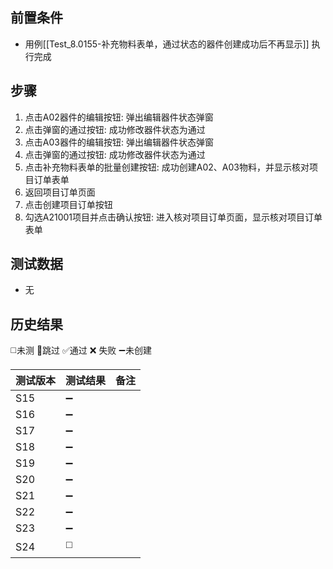 
## 前置条件

- 用例[[Test_8.0155-补充物料表单，通过状态的器件创建成功后不再显示]] 执行完成

## 步骤

1. 点击A02器件的编辑按钮: 弹出编辑器件状态弹窗
2. 点击弹窗的通过按钮: 成功修改器件状态为通过
3. 点击A03器件的编辑按钮: 弹出编辑器件状态弹窗
4. 点击弹窗的通过按钮: 成功修改器件状态为通过
5. 点击补充物料表单的批量创建按钮: 成功创建A02、A03物料，并显示核对项目订单表单
6. 返回项目订单页面
7. 点击创建项目订单按钮
8. 勾选A21001项目并点击确认按钮: 进入核对项目订单页面，显示核对项目订单表单

## 测试数据

- 无

## 历史结果
 ◻️未测    🚫跳过     ✅通过    ❌ 失败    ➖未创建
  
| 测试版本 | 测试结果 | 备注  |
| ---- | ---- | --- |
| S15  | ➖    |     |
| S16  | ➖    |     |
| S17  | ➖    |     |
| S18  | ➖    |     |
| S19  | ➖    |     |
| S20  | ➖    |     |
| S21  | ➖    |     |
| S22  | ➖    |     |
| S23  | ➖    |     |
| S24  | ◻️   |     |

